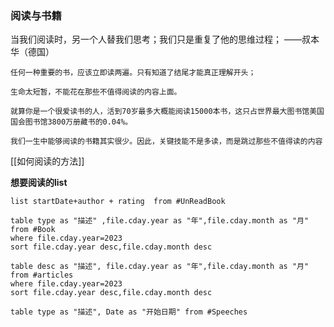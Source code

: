 ### 阅读与书籍

当我们阅读时，另一个人替我们思考；我们只是重复了他的思维过程；
——叔本华（德国）

```ad-note
任何一种重要的书，应该立即读两遍。只有知道了结尾才能真正理解开头；

生命太短暂，不能花在那些不值得阅读的内容上面。

就算你是一个很爱读书的人，活到70岁最多大概能阅读15000本书，这只占世界最大图书馆美国国会图书馆3800万册藏书的0.04%。

我们一生中能够阅读的书籍其实很少。因此，关键技能不是多读，而是跳过那些不值得读的内容
```

[[如何阅读的方法]]



**想要阅读的list**
```dataview
list startDate+author + rating  from #UnReadBook 
```



```dataview
table type as "描述" ,file.cday.year as "年",file.cday.month as "月" from #Book 
where file.cday.year=2023
sort file.cday.year desc,file.cday.month desc
```


```dataview
table desc as "描述", file.cday.year as "年",file.cday.month as "月" from #articles 
where file.cday.year=2023
sort file.cday.year desc,file.cday.month desc
```


```dataview
table type as "描述", Date as "开始日期" from #Speeches 
```
